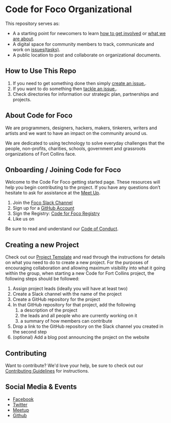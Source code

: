 # Code for Foco Organizational

This repository serves as:

- A a starting point for newcomers to learn [how to get involved](#joining-code-for-foco) or [what we are about](#about-code-for-foco).
- A digital space for community members to track, communicate and work on [issues(tasks)](https://github.com/CodeForFoco/org/issues).
- A public location to post and collaborate on organizational documents.


## How to Use This Repo

1. If you need to get something done then simply [create an issue.](https://github.com/CodeForFoco/org/issues/new).
1. If you want to do something then [tackle an issue.](https://github.com/CodeForFoco/org/issues).
1. Check directories for information our strategic plan, partnerships and projects.

## About Code for Foco

We are programmers, designers, hackers, makers, tinkerers, writers and artists and we want to have an impact on the community around us.

We are dedicated to using technology to solve everyday challenges that the people, non-profits, charities, schools, government and grassroots organizations of Fort Collins face.


## Onboarding / Joining Code for Foco

Welcome to the Code For Foco getting started page. These resources will help you begin contributing to the project. If you have any questions don’t hesitate to ask for assistance at the [Meet Up](http://www.meetup.com/Code-for-Fort-Collins/).

1. Join the [Foco Slack Channel](https://codeforfocoslack.herokuapp.com)
1. Sign up for a [GitHub Account](https://github.com/join)
1. Sign the Registry: [Code for Foco Registry](https://github.com/CodeForFoco/codeforfoco.github.io/tree/master/_posts/registry)
1. Like us on

Be sure to read and understand our [Code of Conduct](/code_of_conduct.md).

## Creating a new Project

Check out our [Project Template](https://github.com/CodeForFoco/project-template) and read through the instructions for details on what you need to do to create a new project. For the purposes of encouraging collaboration and allowing maximum visibility into what it going within the group, when starting a new Code for Fort Collins project, the following steps should be followed:

1. Assign project leads (ideally you will have at least two)
1. Create a Slack channel with the name of the project
3. Create a GitHub repository for the project
4. In that GitHub repository for that project, add the following
    1. a description of the project
    1. the leads and all people who are currently working on it
    1. a summary of how members can contribute
4. Drop a link to the GitHub repository on the Slack channel you created in the second step
5. (optional) Add a blog post announcing the project on the website

## Contributing

Want to contribute? We'd love your help, be sure to check out our [Contributing Guidelines](/CONTRIBUTING.md) for instructions.

## Social Media & Events

- [Facebook](https://www.facebook.com/CodeforFoCo)
- [Twitter](https://twitter.com/codeforfoco)
- [Meetup](http://www.meetup.com/Code-for-Fort-Collins/)
- [Github](https://github.com/CodeForFoco)
